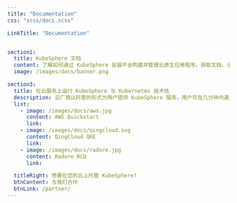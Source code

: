 ```yaml
---
title: "Documentation"
css: "scss/docs.scss"

LinkTitle: "Documentation"


section1:
  title: KubeSphere 文档
  content: 了解如何通过 KubeSphere 容器平台构建并管理云原生应用程序。获取文档、示例代码与教程等信息。
  image: /images/docs/banner.png

section3:
  title: 在云服务上运行 KubeSphere 与 Kubernetes 技术栈
  description: 云厂商以托管的形式为用户提供 KubeSphere 服务，用户可在几分钟内通过简单的步骤迅速构建高可用集群。2020 年 9 月起，您可在以下云托管服务中使用 KubeSphere。
  list:
    - image: /images/docs/aws.jpg
      content: AWS Quickstart
      link:
    - image: /images/docs/qingcloud.svg
      content: QingCloud QKE
      link:
    - image: /images/docs/radore.jpg
      content: Radore RCD
      link:

  titleRight: 想要在您的云上托管 KubeSphere?
  btnContent: 与我们合作
  btnLink: /partner/
---
```

